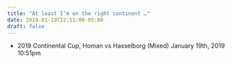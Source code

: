 ```yaml
---
title: "At least I’m on the right continent …"
date: 2019-01-19T22:51:00-05:00
draft: false
---
```

- 2019 Continental Cup, Homan vs Hasselborg (Mixed) January 19th, 2019 10:51pm